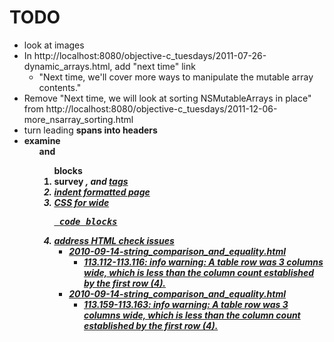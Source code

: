 # TODO

- look at images
- In http://localhost:8080/objective-c_tuesdays/2011-07-26-dynamic_arrays.html, add "next time" link
  - "Next time, we'll cover more ways to manipulate the mutable array contents."
- Remove "Next time, we will look at sorting NSMutableArrays in place" from http://localhost:8080/objective-c_tuesdays/2011-12-06-more_nsarray_sorting.html
- turn leading <strong> spans into headers
- examine <ul> and <ol> blocks
- survey <i>, <b> and <u> tags
- indent formatted page
- CSS for wide <pre> code blocks 
- address HTML check issues
    * 2010-09-14-string_comparison_and_equality.html
        - 113.112-113.116: info warning: A table row was 3 columns wide, which is less than the column count established by the first row (4).
    * 2010-09-14-string_comparison_and_equality.html
        - 113.159-113.163: info warning: A table row was 3 columns wide, which is less than the column count established by the first row (4).
